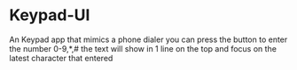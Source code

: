 # Keypad-UI
An Keypad app that mimics a phone dialer you can press the button to enter the number 0-9,*,#
the text will show in 1 line on the top and focus on the latest character that entered
